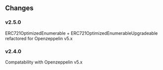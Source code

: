 ## Changes

### v2.5.0
ERC721OptimizedEnumerable + ERC721OptimizedEnumerableUpgradeable refactored for Openzeppelin v5.x

### v2.4.0
Compatability with Openzeppelin v5.x